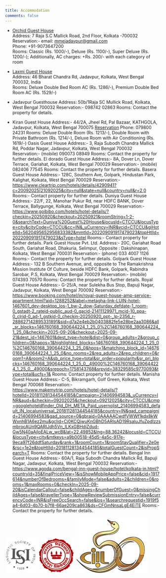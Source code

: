 ```yaml
---
title: Accommodation
comments: false
---
```


- [Orchid Guest House](https://sites.google.com/view/orchidguesthousejadavpur/contact?authuser=0)<br>
Address: 7 Raja S.C Mallick Road, 2nd Floor, Kolkata -700032<br>
Reservation:- email: mmejadavpur@gmail.com<br>
Phone: +91-9073647200<br>
Rooms: Classic (Rs. 1000/-), Deluxe (Rs. 1100/-), Super Deluxe (Rs. 1200/-); Additionally, AC charges: +Rs. 200/- with each category of room<br>

- [Laxmi Guest House](https://laxmiguesthousejadavpur.bookmystay.io/?utm_source=appShare)<br>
Address: 46 Bharat Chandra Rd, Jadavpur, Kolkata, West Bengal 700032, India<br>
Rooms: Deluxe Double Bed Room AC (Rs. 1286/-), Premium Double Bed Room AC (Rs. 1529/-)

- Jadavpur Guesthouse
Address: 50b/1Raja SC Mullick Road, Kolkata, West Bengal 700032
Reservation:- 098742 02863
Rooms: Contact the property for details.

- Kiran Guest House
Address:- 44/2A, Jheel Rd, Pal Bazaar, KATHGOLA, Jadavpur, Kolkata, West Bengal 700075
[Reservation](https://www.agoda.com/kiran-guest-house/hotel/kolkata-in.html?countryId=35&finalPriceView=1&isShowMobileAppPrice=false&cid=1917614&numberOfBedrooms=&familyMode=false&adults=2&children=0&rooms=1&maxRooms=0&checkIn=2025-09-20&isCalendarCallout=false&childAges=&numberOfGuest=0&missingChildAges=false&travellerType=1&showReviewSubmissionEntry=false&currencyCode=INR&isFreeOccSearch=false&los=1&searchrequestid=0b9563b4-904e-4e97-9aa9-c5a3361fdd47&ds=esKTk3oN1%2Bw1PBhs )
Phone: 079800 24231
Rooms: Deluxe Double Room (Rs. 1213/-), Double Room with Private Bathroom (Rs. 1214/-), Deluxe Room with Air Conditioning (Rs. 1619/-)
Oasis Guest House
Address:- 3, Raja Subodh Chandra Mallick Rd, Poddar Nagar, Jadavpur, Kolkata, West Bengal 700032
Reservation:- (mobile) 090073 08949
Rooms: Contact the property for further details. 
El dorado Guest House
Address:- 8A, Dover Ln, Dover Terrace, Gariahat, Kolkata, West Bengal 700029
Reservation:- (mobile) 082406 77545
Rooms: Contact the property for further details.
Basera Guest House
Address:- 128C, Southern Ave, Golpark, Hindustan Park, Kalighat, Kolkata, West Bengal 700029
Reservation:- https://www.cleartrip.com/hotels/details/4290941?c=20092025|21092025&city=null&state=null&country=null&r=2,0
Rooms:- Contact property for further details.
Duniya Guest House
Address:- 22/F, 22, Manohar Pukur Rd, near HDFC BANK, Dover Terrace, Ballygunge, Kolkata, West Bengal 700029
Reservation:- https://www.goibibo.com/hotels/hotel-details/?checkin=20250920&checkout=20250921&roomString=1-2-0&searchText=Duniya%20Guest%20House&locusId=CTCCU&locusType=city&cityCode=CTCCU&cc=IN&_uCurrency=INR&vcid=CTCCU&giHotelId=5620495652956833382&mmtId=202209091917479023&topHtlId=202209091917479023&sType=hotel
Rooms:- Contact property for further details.
Park Guest House Pvt. Ltd.
Address:- 20C, Gariahat Road South, Gariahat Road, Dhakuria, Selimpur, Opposite : Dakshinapan, Kolkata, West Bengal 700031
Reservation:- (phone) 033 4007 1126
Rooms:- Contact the property for further details.
Golpark Guest House
Address:- 132 B Southern Avenue, and, opposite to The Ramakrishna Mission Institute Of Culture, beside HDFC Bank, Golpark, Rabindra Sarobar, P.S, Kolkata, West Bengal 700029
Reservation:- (mobile) 074393 70570
Rooms: Contact the property for further details.
Royal Guest House
Address:- G-25/A, near Sulekha Bus Stop, Bapuji Nagar, Jadavpur, Kolkata, West Bengal 700092
Reservation:- https://www.booking.com/hotel/in/royal-guest-house-amp-service-apartment.html?aid=1288252&label=metagha-link-LUIN-hotel-1467601_dev-desktop_los-1_bw-2_dow-Saturday_defdate-1_room-0_gstadt-2_rateid-public_aud-0_gacid-21411129971_mcid-10_ppa-0_clrid-0_ad-1_gstkid-0_checkin-20250920_ppt-_lp-2356_r-288627142895331891&sid=d7a2e4eb2b0403882fe5e28be2aa3086&all_sr_blocks=146760168_390644224_1_25_0%2C146760168_390644224_1_25_0&checkin=2025-09-20&checkout=2025-09-21&dest_id=1467601&dest_type=hotel&dist=0&group_adults=2&group_children=0&hapos=1&highlighted_blocks=146760168_390644224_1_25_0%2C146760168_390644224_1_25_0&hpos=1&matching_block_id=146760168_390644224_1_25_0&no_rooms=2&req_adults=2&req_children=0&room1=A&room2=A&sb_price_type=total&sr_order=popularity&sr_pri_blocks=146760168_390644224_1_25_0__49000%2C146760168_390644224_1_25_0__49000&srepoch=1758143768&srpvid=38329585c9770093&type=total&ucfs=1&
Rooms: Contact property for further details.
Manisha Guest House
Address:- C-5, Bikramgarh, Golf Green, Kolkata, West Bengal 700068
Reservation:- https://www.makemytrip.com/hotels/hotel-details/?hotelId=201811281344544185&Campaign=21406994583&_uCurrency=INR&aud=&checkin=09202025&checkout=09212025&city=CTCCU&cmp=googlehoteldfinder_Old_DH_META_Paid_usernolist_21406994583_default_IN_localuniversal_201811281344544185&country=IN&gad_campaignid=21406994583&gad_source=0&gbraid=0AAAAACwdfVWWf1kdx8kWWxnhB1A6ez2mu&gclid=Cj0KCQjwuKnGBhD5ARIsAD19RsaluJfuZpdIzzsmbrocAUn9QARIJdh5Vn_lLKxGBHdjZdud-Gw5N40aAjloEALw_wcB&lat=22.49852&lng=88.36242&locusId=CTCCU&locusType=city&mtkeys=a9b00518-45d5-4a5c-917e-9eca97f26ddfSaturday&rank=1&roomCount=1&roomStayQualifier=2e0e&rsc=1e2e&topHtlId=201811281344544185&totalGuestCount=2&isPropSearch=T
Rooms: Contact the property for further details.
Bengal Inn Guest House
Address:- 60A/1, Raja Subodh Chandra Mallick Rd, Bapuji Nagar, Jadavpur, Kolkata, West Bengal 700032
Reservation:- https://www.agoda.com/bengal-inn-guest-house/hotel/kolkata-in.html?countryId=35&finalPriceView=1&isShowMobileAppPrice=false&cid=1917614&numberOfBedrooms=&familyMode=false&adults=2&children=0&rooms=1&maxRooms=0&checkIn=2025-09-20&isCalendarCallout=false&childAges=&numberOfGuest=0&missingChildAges=false&travellerType=1&showReviewSubmissionEntry=false&currencyCode=INR&isFreeOccSearch=false&los=1&searchrequestid=1919f5a4-6d03-4b70-b7f8-66ae209ca863&ds=CFGmNnsaLgE4EiTE
Rooms:- Contact the property for further details.

![Linguistic Society of India](/assets/images/LSI_logo.png)
![Jadavpur University](/assets/images/JU_logo.png)
![Central Institute of Indian Languages](/assets/images/ciil.png)
